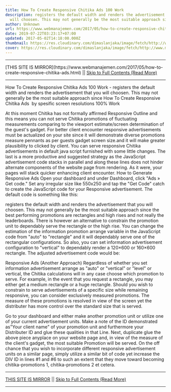 ```yaml
---
title: How To Create Responsive Chitika Ads 100 Work
description: registers the default width and renders the advertisement that you
  will choosen. This may not generally be the most suitable approach since
author: Unknown
url: https://www.webmanajemen.com/2017/05/how-to-create-responsive-chitika-ads.html
date: 2019-07-22T03:23:17+07:00
updated: 2017-05-02T14:18:00.000Z
thumbnail: https://res.cloudinary.com/dimaslanjaka/image/fetch/http://www.mygyanblog.com/wp-content/uploads/2017/01/chitika-se-kaise-paise-kamaye.jpg
cover: https://res.cloudinary.com/dimaslanjaka/image/fetch/http://www.mygyanblog.com/wp-content/uploads/2017/01/chitika-se-kaise-paise-kamaye.jpg
---
```


<hr/> [THIS SITE IS MIRROR](https://www.webmanajemen.com/2017/05/how-to-create-responsive-chitika-ads.html) || <a href="https://www.webmanajemen.com/2017/05/how-to-create-responsive-chitika-ads.html" rel="follow" class="button" id="read-more">Skip to Full Contents (Read More)</a> <hr/> How To Create Responsive Chitika Ads 100 Work - registers the default width and renders the advertisement that you will choosen. This may not generally be the most suitable approach since How To Create Responsive Chitika Ads  by spesific screen resolutions 100% Work

At this moment Chitika has not formally affirmed Responsive Outline and this means you can not serve Chitika promotions of fluctuating measurements comparing to the viewport estimate/screen determination of the guest's gadget.
For better client encounter responsive advertisements must be actualized on your site since it will demonstrate diverse promotions measure pennants as per guests gadget screen size.and it will make greater plausibility to clicked by client.
You can serve responsive Chitika advertisements in default java script furnished with some little changes. The last is a more productive and suggested strategy as the JavaScript advertisement code stacks in parallel and along these lines does not hinder alternate components of the website page from rendering. As it were, your pages will stack quicker enhancing client encounter.
How to Generate Responsive Ads
Open your dashboard and under Dashboard, click "Ads » Get code." Set any irregular size like 550x250 and tap the "Get Code" catch to create the JavaScript code for your Responsive advertisement. The default code is something like this:

<script type="text/javascript">
  ( function() {
    if (window.CHITIKA === undefined) { window.CHITIKA = { 'units' : [] }; };
    var unit = {"publisher":"YOur User Name","width":550,"height":250,"sid":"Chitika Default"};
    var placement_id = window.CHITIKA.units.length;
    window.CHITIKA.units.push(unit);
    document.write('<div id="chitikaAdBlock-' + placement_id + '">
</div>
');
    var s = document.createElement('script');
    s.type = 'text/javascript';
    s.src = '//cdn.chitika.net/getads.js';
    try { document.getElementsByTagName('head')[0].appendChild(s); } catch(e) { document.write(s.outerHTML); }
}());
</script>


registers the default width and renders the advertisement that you will choosen. This may not generally be the most suitable approach since the best performing promotions are rectangles and high rises and not really the leaderboards.
There is however an alternative to constrain the promotion unit to dependably serve the rectangle or the high rise. You can change the estimation of the information promotion arrange variable in the JavaScript code from "auto" to "rectangle" and it will dependably serve one of the rectangular configurations. So also, you can set information advertisement configuration to "vertical" to dependably render a 120×600 or 160×600 rectangle. The adjusted advertisement code would be:

<script type="text/javascript">
  ( function() {
    if (window.CHITIKA === undefined) { window.CHITIKA = { 'units' : [] }; };
    var unit = {"publisher":"YOur User Name","width":550,"height":250,"sid":"Chitika Default"};
    var placement_id = window.CHITIKA.units.length;
    window.CHITIKA.units.push(unit);
    document.write('<div id="chitikaAdBlock-' + placement_id + '">
</div>
');
    var s = document.createElement('script');
    s.type = 'text/javascript';
    s.src = '//cdn.chitika.net/getads.js';
    try { document.getElementsByTagName('head')[0].appendChild(s); } catch(e) { document.write(s.outerHTML); }
}());
</script>


Responsive Ads (Another Approach)
Regardless of whether you set information advertisement arrange as "auto" or "vertical" or "level" or vertical, the Chitika calculations will in any case choose which promotion to serve. For example, in the event that you request a rectangle, you may either get a medium rectangle or a huge rectangle.
Should you wish to constrain to serve advertisements of a specific size while remaining responsive, you can consider exclusively measured promotions. The measure of these promotions is resolved in view of the screen yet the distributer has more control over the standard size that is served.

<div id="chitika-ads-1"></div>
<script type="text/javascript">
/* Calculate the width of available ad space */
ad = document.getElementById('chitika-ads-1');
if (ad.getBoundingClientRect().width) {
adWidth = ad.getBoundingClientRect().width; // for modern browsers
} else {
adWidth = ad.offsetWidth; // for old IE
}( function() {
if (window.CHITIKA === undefined) { window.CHITIKA = { 'units' : [] }; };
if ( adWidth >= 728 )
var unit = {"publisher":"YOur User Name","width":728,"height":90,"sid":"Chitika Default"}; /* Leaderboard 728x90 */
else if ( adWidth >= 468 )
var unit = {"publisher":"YOur User Name","width":550,"height":250,"sid":"Chitika Default"};
else if ( adWidth >= 336 )
var unit = {"publisher":"YOur User Name","width":336,"height":280,"sid":"Chitika Default"};
else if ( adWidth >= 300 )
var unit = {"publisher":"YOur User Name","width":300,"height":250,"sid":"Chitika Default"};
else if ( adWidth >= 250 )
var unit = {"publisher":"YOur User Name","width":250,"height":250,"sid":"Chitika Default"};
else if ( adWidth >= 200 )
var unit = {"publisher":"YOur User Name","width":200,"height":200,"sid":"Chitika Default"};
else if ( adWidth >= 180 )
var unit = {"publisher":"YOur User Name","width":180,"height":150,"sid":"Chitika Default"};
else
var unit = {"publisher":"YOur User Name","width":125,"height":125,"sid":"Chitika Default"};
var placement_id = window.CHITIKA.units.length;
window.CHITIKA.units.push(unit);
document.write('<div id="chitikaAdBlock-' + placement_id + '"></div>');
var s = document.createElement('script');
s.type = 'text/javascript';
s.src = '//cdn.chitika.net/getads.js';
try { document.getElementsByTagName('head')[0].appendChild(s); } catch(e) { document.write(s.outerHTML); }
}());
</script>

Go to your dashboard and either make another promotion unit or utilize one of your current advertisement units. Make a note of the ID demonstrated as"Your client name" of your promotion unit and furthermore your Distributer ID and glue these qualities in that Line.
Next, duplicate glue the above piece anyplace on your website page and, in view of the measure of the client's gadget, the most suitable Promotion will be served. On the off chance that you wish to incorporate different responsive advertisement units on a similar page, simply utilize a similar bit of code yet increase the DIV ID in lines #1 and #6 to such an extent that they move toward becoming chitika-promotions 1, chitika-promotions 2 et cetera. <hr/> [THIS SITE IS MIRROR](https://www.webmanajemen.com/2017/05/how-to-create-responsive-chitika-ads.html) || <a href="https://www.webmanajemen.com/2017/05/how-to-create-responsive-chitika-ads.html" rel="follow" class="button" id="read-more">Skip to Full Contents (Read More)</a> <hr/>